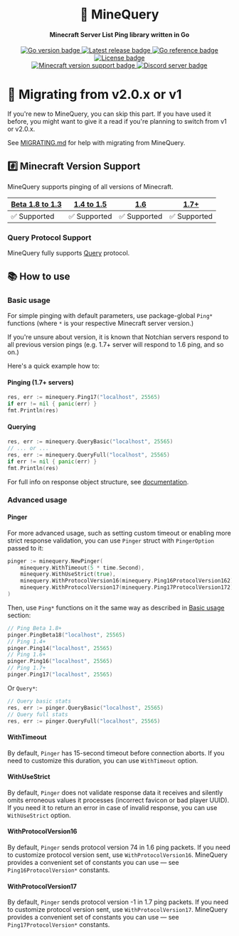 <h1 align="center">📡 MineQuery</h1>
<h4 align="center">Minecraft Server List Ping library written in Go</h4>
<p align="center">
    <a href="https://github.com/alteamc/minequery/blob/v2/go.mod">
        <img alt="Go version badge" src="https://img.shields.io/github/go-mod/go-version/alteamc/minequery">
    </a>
    <a href="https://github.com/alteamc/minequery/releases/latest">
        <img alt="Latest release badge" src="https://img.shields.io/github/v/release/alteamc/minequery">
    </a>
    <a href="https://pkg.go.dev/github.com/alteamc/minequery/v2">
        <img alt="Go reference badge" src="https://pkg.go.dev/badge/github.com/alteamc/minequery.svg">
    </a>
    <a href="https://github.com/alteamc/minequery/blob/v2/LICENSE">
        <img alt="License badge" src="https://img.shields.io/github/license/alteamc/minequery">
    </a>
    <br/>
    <a href="https://github.com/alteamc/minequery#readme">
        <img alt="Minecraft version support badge" src="https://img.shields.io/badge/minecraft%20version-Beta%201.8%20to%201.3%20%7C%201.4%20to%201.5%20%7C%201.6%20%7C%201.7%2B-brightgreen">
    </a>
    <a href="https://discord.gg/9ruheUG3Wg">
        <img alt="Discord server badge" src="https://discordapp.com/api/guilds/929337829610369095/widget.png?style=shield">
    </a>
</p>

# 🚀 Migrating from v2.0.x or v1

If you're new to MineQuery, you can skip this part. If you have used it before, you
might want to give it a read if you're planning to switch from v1 or v2.0.x.

See [MIGRATING.md][1] for help with migrating from MineQuery.

## #️⃣ Minecraft Version Support

MineQuery supports pinging of all versions of Minecraft.

| [Beta 1.8 to 1.3][2] | [1.4 to 1.5][3] | [1.6][4]    | [1.7+][5]   |
|----------------------|-----------------|-------------|-------------|
| ✅ Supported          | ✅ Supported     | ✅ Supported | ✅ Supported |

### Query Protocol Support

MineQuery fully supports [Query][9] protocol. 

## 📚 How to use

### Basic usage

For simple pinging with default parameters, use package-global `Ping*` functions 
(where `*` is your respective Minecraft server version.)

If you're unsure about version, it is known that Notchian servers respond to
all previous version pings (e.g. 1.7+ server will respond to 1.6 ping, and so on.)

Here's a quick example how to:

#### Pinging (1.7+ servers)

```go
res, err := minequery.Ping17("localhost", 25565)
if err != nil { panic(err) }
fmt.Println(res)
```

#### Querying

```go
res, err := minequery.QueryBasic("localhost", 25565)
// ... or ...
res, err := minequery.QueryFull("localhost", 25565)
if err != nil { panic(err) }
fmt.Println(res)
```

For full info on response object structure, see [documentation][7].

### Advanced usage

#### Pinger

For more advanced usage, such as setting custom timeout or enabling more strict
response validation, you can use `Pinger` struct with `PingerOption` passed to it:

```go
pinger := minequery.NewPinger(
	minequery.WithTimeout(5 * time.Second), 
	minequery.WithUseStrict(true),
	minequery.WithProtocolVersion16(minequery.Ping16ProtocolVersion162), 
	minequery.WithProtocolVersion17(minequery.Ping17ProtocolVersion172),
)
```

Then, use `Ping*` functions on it the same way as described in [Basic usage][8] section:

```go
// Ping Beta 1.8+
pinger.PingBeta18("localhost", 25565)
// Ping 1.4+
pinger.Ping14("localhost", 25565)
// Ping 1.6+
pinger.Ping16("localhost", 25565)
// Ping 1.7+
pinger.Ping17("localhost", 25565)
```

Or `Query*`:

```go
// Query basic stats
res, err := pinger.QueryBasic("localhost", 25565)
// Query full stats
res, err := pinger.QueryFull("localhost", 25565)
```

#### WithTimeout

By default, `Pinger` has 15-second timeout before connection aborts. If you need
to customize this duration, you can use `WithTimeout` option.

#### WithUseStrict

By default, `Pinger` does not validate response data it receives and silently
omits erroneous values it processes (incorrect favicon or bad player UUID).
If you need it to return an error in case of invalid response, you can use 
`WithUseStrict` option.

#### WithProtocolVersion16

By default, `Pinger` sends protocol version 74 in 1.6 ping packets. If you need
to customize protocol version sent, use `WithProtocolVersion16`. MineQuery provides
a convenient set of constants you can use &mdash; see `Ping16ProtocolVersion*` constants.

#### WithProtocolVersion17

By default, `Pinger` sends protocol version -1 in 1.7 ping packets. If you need
to customize protocol version sent, use `WithProtocolVersion17`. MineQuery provides
a convenient set of constants you can use &mdash; see `Ping17ProtocolVersion*` constants.

[1]: MIGRATING.md
[2]: https://wiki.vg/Server_List_Ping#Beta_1.8_to_1.3
[3]: https://wiki.vg/Server_List_Ping#1.4_to_1.5
[4]: https://wiki.vg/Server_List_Ping#1.6
[5]: https://wiki.vg/Server_List_Ping#Current
[6]: https://github.com/alteamc/minequery/issues/25
[7]: https://pkg.go.dev/github.com/alteamc/minequery/v2
[8]: #basic-usage
[9]: https://wiki.vg/Query